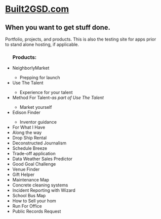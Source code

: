 <html>
<head>
<body>

<h1> <a href="http://www.built2GSD.com">Built2GSD.com</a></h1>

<h2>When you want to get stuff done.</h2>
<p>Portfolio, projects, and products. This is also the 
testing site for apps prior to stand alone hosting, if applicable.</p>

<ul>
  <h3>Products:</h3>
  
  <li>NeighborlyMarket</li><ul><li>Prepping for launch </li></ul>
  <li>Use The Talent</li><ul><li>Experience for your talent </li></ul>
  <li>Method For Talent<i>-as part of Use The Talent</i></li>
  <ul>

  <li>Market yourself</li></ul>
  <li>Edison Finder</li>
  <ul>
  <li>Inventor guidance</li></ul>
  <li>For What I Have</li>
  <li>Along the way</li>
  <li>Drop Ship Rental </li>
  <li>Deconstructed Journalism </li>
  <li>Schedule Breeze</li>
  <li>Trade-off application</li>
  <li>Data Weather Sales Predictor </li>
  <li>Good Goal Challenge</li>
  <li>Venue Finder</li>
  <li>Gift Helper</li>
<li>Maintenance Map</li>
<li>Concrete cleaning systems</li>
<li> Incident Reporting with Wizard </li>

  <li>School Bus Map</li>
    <li>How to Sell your hom</li>
<li>Run For Office </li>
<li>Public Records Request </li>
 
  
  </ul>
</body>
</html>

